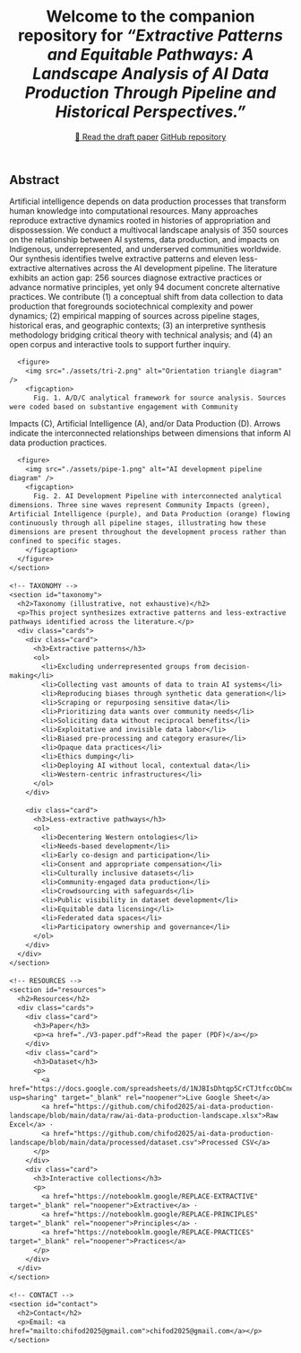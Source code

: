 <html lang="en">
<head>
  <meta charset="utf-8" />
  <meta name="viewport" content="width=device-width,initial-scale=1" />
  <title>AI Data Production Landscape</title>
  <link rel="stylesheet" href="styles.css" />
</head>
<body>
  <header class="container">
   <h1>
      Welcome to the companion repository for <em>“Extractive Patterns and Equitable Pathways:
      A Landscape Analysis of AI Data Production Through Pipeline and Historical
      Perspectives.”</em>
    </h1>
    <div class="links">
      <a href="./V3-paper.pdf">📄 Read the draft paper</a>
      <a href="https://github.com/chifod2025/ai-data-production-landscape" target="_blank" rel="noopener">GitHub repository</a>
    </div>
  </header>
    <!-- ABSTRACT -->
    <section id="abstract">
      <h2>Abstract</h2>
      <p>
        Artificial intelligence depends on data production processes that transform human knowledge into computational resources. Many approaches reproduce extractive dynamics rooted in histories of appropriation and dispossession. We conduct a multivocal landscape analysis of 350 sources on the relationship between AI systems, data production, and impacts on Indigenous, underrepresented, and underserved communities worldwide. Our synthesis identifies twelve extractive patterns and eleven less-extractive alternatives across the AI development pipeline. The literature exhibits an action gap: 256 sources diagnose extractive practices or advance normative principles, yet only 94 document concrete alternative practices. We contribute (1) a conceptual shift from data collection to data production that foregrounds sociotechnical complexity and power dynamics; (2) empirical mapping of sources across pipeline stages, historical eras, and geographic contexts; (3) an interpretive synthesis methodology bridging critical theory with technical analysis; and (4) an open corpus and interactive tools to support further inquiry.
      </p>
        <main class="container">
 
      <figure>
        <img src="./assets/tri-2.png" alt="Orientation triangle diagram" />
        <figcaption>
          Fig. 1. A/D/C analytical framework for source analysis. Sources were coded based on substantive engagement with Community
Impacts (C), Artificial Intelligence (A), and/or Data Production (D). Arrows indicate the interconnected relationships between
dimensions that inform AI data production practices.
        </figcaption>
      </figure>
          
      <figure>
        <img src="./assets/pipe-1.png" alt="AI development pipeline diagram" />
        <figcaption>
          Fig. 2. AI Development Pipeline with interconnected analytical dimensions. Three sine waves represent Community Impacts (green), Artificial Intelligence (purple), and Data Production (orange) flowing continuously through all pipeline stages, illustrating how these dimensions are present throughout the development process rather than confined to specific stages.
        </figcaption>
      </figure>
    </section>

    <!-- TAXONOMY -->
    <section id="taxonomy">
      <h2>Taxonomy (illustrative, not exhaustive)</h2>
      <p>This project synthesizes extractive patterns and less-extractive pathways identified across the literature.</p>
      <div class="cards">
        <div class="card">
          <h3>Extractive patterns</h3>
          <ol>
            <li>Excluding underrepresented groups from decision-making</li>
            <li>Collecting vast amounts of data to train AI systems</li>
            <li>Reproducing biases through synthetic data generation</li>
            <li>Scraping or repurposing sensitive data</li>
            <li>Prioritizing data wants over community needs</li>
            <li>Soliciting data without reciprocal benefits</li>
            <li>Exploitative and invisible data labor</li>
            <li>Biased pre-processing and category erasure</li>
            <li>Opaque data practices</li>
            <li>Ethics dumping</li>
            <li>Deploying AI without local, contextual data</li>
            <li>Western-centric infrastructures</li>
          </ol>
        </div>
        
        <div class="card">
          <h3>Less-extractive pathways</h3>
          <ol>
            <li>Decentering Western ontologies</li>
            <li>Needs-based development</li>
            <li>Early co-design and participation</li>
            <li>Consent and appropriate compensation</li>
            <li>Culturally inclusive datasets</li>
            <li>Community-engaged data production</li>
            <li>Crowdsourcing with safeguards</li>
            <li>Public visibility in dataset development</li>
            <li>Equitable data licensing</li>
            <li>Federated data spaces</li>
            <li>Participatory ownership and governance</li>
          </ol>
        </div>
      </div>
    </section>

    <!-- RESOURCES -->
    <section id="resources">
      <h2>Resources</h2>
      <div class="cards">
        <div class="card">
          <h3>Paper</h3>
          <p><a href="./V3-paper.pdf">Read the paper (PDF)</a></p>
        </div>
        <div class="card">
          <h3>Dataset</h3>
          <p>
            <a href="https://docs.google.com/spreadsheets/d/1NJBIsDhtqp5CrCTJtfccObCneRLaRtoun6VfPuNTims/edit?usp=sharing" target="_blank" rel="noopener">Live Google Sheet</a>
            <a href="https://github.com/chifod2025/ai-data-production-landscape/blob/main/data/raw/ai-data-production-landscape.xlsx">Raw Excel</a> ·
            <a href="https://github.com/chifod2025/ai-data-production-landscape/blob/main/data/processed/dataset.csv">Processed CSV</a>
          </p>
        </div>
        <div class="card">
          <h3>Interactive collections</h3>
          <p>
            <a href="https://notebooklm.google/REPLACE-EXTRACTIVE" target="_blank" rel="noopener">Extractive</a> ·
            <a href="https://notebooklm.google/REPLACE-PRINCIPLES" target="_blank" rel="noopener">Principles</a> ·
            <a href="https://notebooklm.google/REPLACE-PRACTICES" target="_blank" rel="noopener">Practices</a>
          </p>
        </div>
      </div>
    </section>

    <!-- CONTACT -->
    <section id="contact">
      <h2>Contact</h2>
      <p>Email: <a href="mailto:chifod2025@gmail.com">chifod2025@gmail.com</a></p>
    </section>
  </main>
